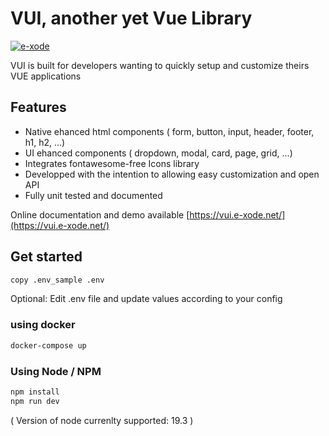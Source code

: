 # VUI, another yet Vue Library

[![e-xode](https://circleci.com/gh/e-xode/v-ui/tree/master.svg?style=svg&circle-token=76e9a4cf9b8fac35afc86bbb505025a5216cc457)](https://circleci.com/gh/e-xode/v-ui/?branch=master&circle-token=76e9a4cf9b8fac35afc86bbb505025a5216cc457)

VUI is built for developers wanting to quickly setup and customize theirs VUE applications

## Features
- Native ehanced html components ( form, button, input, header, footer, h1, h2, ...)
- UI ehanced components ( dropdown, modal, card, page, grid, ...)
- Integrates fontawesome-free Icons library
- Developped with the intention to allowing easy customization and open API
- Fully unit tested and documented

Online documentation and demo available [https://vui.e-xode.net/](https://vui.e-xode.net/)

## Get started
```sh
copy .env_sample .env
```
Optional: Edit .env file and update values according to your config

### using docker
```sh
docker-compose up
```

### Using Node / NPM
```sh
npm install
npm run dev
```
( Version of node currenlty supported: 19.3 )
